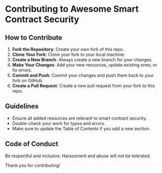 # Contributing to Awesome Smart Contract Security

## How to Contribute

1. **Fork the Repository**: Create your own fork of this repo.
2. **Clone Your Fork**: Clone your fork to your local machine.
3. **Create a New Branch**: Always create a new branch for your changes.
4. **Make Your Changes**: Add your new resources, update existing ones, or fix errors.
5. **Commit and Push**: Commit your changes and push them back to your fork on GitHub.
6. **Create a Pull Request**: Create a new pull request from your fork to this repo.

## Guidelines

- Ensure all added resources are relevant to smart contract security.
- Double-check your work for typos and errors.
- Make sure to update the Table of Contents if you add a new section.

## Code of Conduct

Be respectful and inclusive. Harassment and abuse will not be tolerated.

Thank you for contributing!
